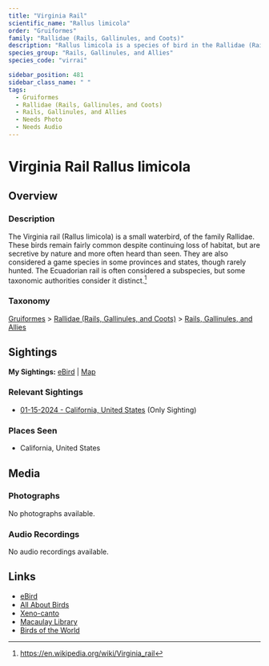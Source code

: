 ```yaml
---
title: "Virginia Rail"
scientific_name: "Rallus limicola"
order: "Gruiformes"
family: "Rallidae (Rails, Gallinules, and Coots)"
description: "Rallus limicola is a species of bird in the Rallidae (Rails, Gallinules, and Coots) family. It has been observed 1 times."
species_group: "Rails, Gallinules, and Allies"
species_code: "virrai"

sidebar_position: 481
sidebar_class_name: " "
tags: 
  - Gruiformes
  - Rallidae (Rails, Gallinules, and Coots)
  - Rails, Gallinules, and Allies
  - Needs Photo
  - Needs Audio
---
```


# Virginia Rail <span className='sci_name'>Rallus limicola</span>

## Overview

### Description
The Virginia rail (Rallus limicola) is a small waterbird, of the family Rallidae.
These birds remain fairly common despite continuing loss of habitat, but are secretive by nature and more often heard than seen. They are also considered a game species in some provinces and states, though rarely hunted. The Ecuadorian rail is often considered a subspecies, but some taxonomic authorities consider it distinct.[^1]

[^1]: https://en.wikipedia.org/wiki/Virginia_rail

### Taxonomy
[Gruiformes](/tags/gruiformes) > [Rallidae (Rails, Gallinules, and Coots)](/tags/rallidae-rails-gallinules-and-coots) > [Rails, Gallinules, and Allies](/tags/rails-gallinules-and-allies)


## Sightings

**My Sightings:** [eBird](https://ebird.org/lifelist?r=world&time=life&spp=virrai) | [Map](/map?species_code=virrai)

### Relevant Sightings

* [01-15-2024 - California, United States](https://ebird.org/checklist/S159001730) (Only Sighting)

### Places Seen

* California, United States



## Media
### Photographs
No photographs available.

### Audio Recordings
No audio recordings available.

## Links
* [eBird](https://ebird.org/species/virrai) 
* [All About Birds](https://www.allaboutbirds.org/guide/virrai) 
* [Xeno-canto](https://www.xeno-canto.org/species/rallus-limicola) 
* [Macaulay Library](https://search.macaulaylibrary.org/catalog?taxonCode=virrai&sort=rating_rank_desc)
* [Birds of the World](https://birdsoftheworld.org/bow/species/virrai)
